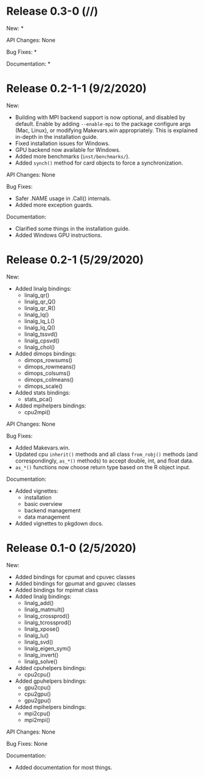 # Release 0.3-0 (//)

New:
  * 

API Changes: None

Bug Fixes:
  * 

Documentation:
  * 





# Release 0.2-1-1 (9/2/2020)

New:
  * Building with MPI backend support is now optional, and disabled by default. Enable by adding `--enable-mpi` to the package configure args (Mac, Linux), or modifying Makevars.win appropriately. This is explained in-depth in the installation guide.
  * Fixed installation issues for Windows.
  * GPU backend now available for Windows.
  * Added more benchmarks (`inst/benchmarks/`).
  * Added `synch()` method for card objects to force a synchronization.

API Changes: None

Bug Fixes:
  * Safer .NAME usage in .Call() internals.
  * Added more exception guards.

Documentation:
  * Clarified some things in the installation guide.
  * Added Windows GPU instructions.





# Release 0.2-1 (5/29/2020)

New:
  * Added linalg bindings:
      - linalg_qr()
      - linalg_qr_Q()
      - linalg_qr_R()
      - linalg_lq()
      - linalg_lq_L()
      - linalg_lq_Q()
      - linalg_tssvd()
      - linalg_cpsvd()
      - linalg_chol()
  * Added dimops bindings:
      - dimops_rowsums()
      - dimops_rowmeans()
      - dimops_colsums()
      - dimops_colmeans()
      - dimops_scale()
  * Added stats bindings:
      - stats_pca()
  * Added mpihelpers bindings:
      - cpu2mpi()

API Changes: None

Bug Fixes:
  * Added Makevars.win.
  * Updated cpu `inherit()` methods and all class `from_robj()` methods (and
    correspondingly, `as_*()` methods) to accept double, int, and float data.
  * `as_*()` functions now choose return type based on the R object input.

Documentation:
  * Added vignettes:
      - installation
      - basic overview
      - backend management
      - data management
  * Added vignettes to pkgdown docs.





# Release 0.1-0 (2/5/2020)

New:
  * Added bindings for cpumat and cpuvec classes
  * Added bindings for gpumat and gpuvec classes
  * Added bindings for mpimat class
  * Added linalg bindings:
      - linalg_add()
      - linalg_matmult()
      - linalg_crossprod()
      - linalg_tcrossprod()
      - linalg_xpose()
      - linalg_lu()
      - linalg_svd()
      - linalg_eigen_sym()
      - linalg_invert()
      - linalg_solve()
  * Added cpuhelpers bindings:
      - cpu2cpu()
  * Added gpuhelpers bindings:
      - gpu2cpu()
      - cpu2gpu()
      - gpu2gpu()
  * Added mpihelpers bindings:
      - mpi2cpu()
      - mpi2mpi()

API Changes: None

Bug Fixes: None

Documentation:
  * Added documentation for most things.
